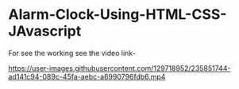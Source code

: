 # Alarm-Clock-Using-HTML-CSS-JAvascript
For see the working see the video link-

https://user-images.githubusercontent.com/129718952/235851744-ad141c94-089c-45fa-aebc-a6990796fdb6.mp4

